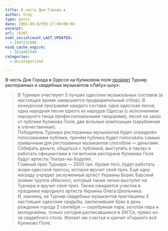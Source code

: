 ```yaml
---
title: В честь Дня Города в
author: Gray
type: posts
date: 2005-09-02T05:27:09+00:00
excerpt:
url: /6307
esml_socialcount_LAST_UPDATED:
  - 1497232088
essb_cache_expire:
  - 1614491949
categories:
  - Uncategorized

---
```








В честь Дня Города в Одессе на Куликовом поле <a href="http://www.city.odessa.ua/index.php?module=ContentExpress&#038;func=display&#038;ceid=523" target="_blank">пройдет</a> Турнир ресторанных и свадебных музыкантов &#171;Лабух-шоу&#187;:

> В Турнире участвуют 5 лучших одесских музыкальных составов (в настоящее время завершается предварительный отбор). В конкурсной программе каждого состава: одна одесская песня, одна народная песня одного из народов Одессы (с исполнением народного танца профессиональными танцорами), песня на заказ от публики Куликова Поля, две вольные композиции (зарубежная и отечественная).  
> Победитель Турнира ресторанных музыкантов будет определён голосованием публики, причём публика будет голосовать самым привычным для ресторанных музыкантов способом &#8212; деньгами. Собирать деньги, общаться с публикой, выступать в паузах и работать официантами в гигантском ресторане Куликова Поля будут артисты Театра-на-Ходулях.  
> Главный приз Турнира &#8212; 2500 грн. Кроме того, будет работать жюри одесской прессы, которое вручит свой приз. Ещё одну награду учредил заслуженный артист Украины Борис Барский (комик-труппа &laquo;Маски&raquo;), который также лично выступит на Турнире и вручит свой приз. Также ожидается участие в празднике народного артиста Украины Олега Школьника.  
> И, наконец, на Турнир свадебных музыкантов приглашены 3 настоящие одесские свадьбы, заключившие брак в день рождения города 2 сентября &#8212; серебряная пара, золотая пара и молодожёны, только сегодня расписавшиеся в ЗАГСе, прямо из-за свадебного стола. Желает им счастья и кричит &laquo;Горько!&raquo; всё Куликово Поле.